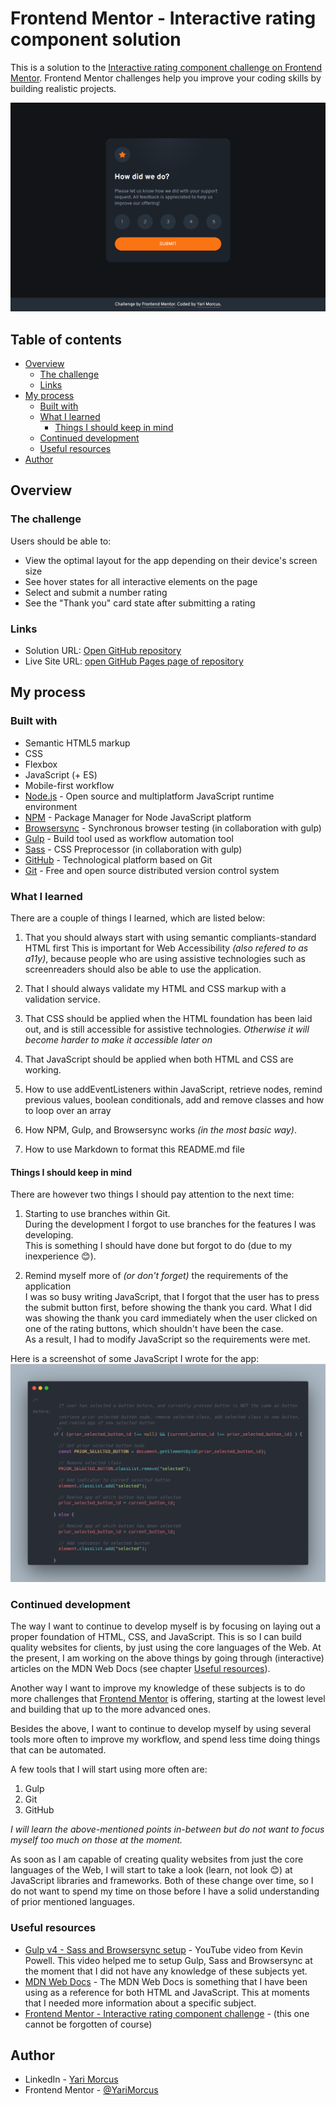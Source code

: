 # Frontend Mentor - Interactive rating component solution

This is a solution to the [Interactive rating component challenge on Frontend Mentor](https://www.frontendmentor.io/challenges/interactive-rating-component-koxpeBUmI). Frontend Mentor challenges help you improve your coding skills by building realistic projects. 

![](screenshot.png)

## Table of contents

- [Overview](#overview)
  - [The challenge](#the-challenge)
  - [Links](#links)
- [My process](#my-process)
  - [Built with](#built-with)
  - [What I learned](#what-i-learned)
    - [Things I should keep in mind](#things-i-should-keep-in-mind)
  - [Continued development](#continued-development)
  - [Useful resources](#useful-resources)
- [Author](#author)

## Overview

### The challenge

Users should be able to:

- View the optimal layout for the app depending on their device's screen size
- See hover states for all interactive elements on the page
- Select and submit a number rating
- See the "Thank you" card state after submitting a rating

### Links

- Solution URL: [Open GitHub repository](https://github.com/YariMorcus/interactive-rating-component)
- Live Site URL: [open GitHub Pages page of repository](https://yarimorcus.github.io/interactive-rating-component)

## My process

### Built with

- Semantic HTML5 markup
- CSS
- Flexbox
- JavaScript (+ ES)
- Mobile-first workflow
- [Node.js](https://nextjs.org/) - Open source and multiplatform JavaScript runtime environment
- [NPM](https://www.npmjs.com/) - Package Manager for Node JavaScript platform
- [Browsersync](https://browsersync.io) - Synchronous browser testing (in collaboration with gulp)
- [Gulp](https://gulpjs.com) - Build tool used as workflow automation tool
- [Sass](https://sass-lang.com/) - CSS Preprocessor (in collaboration with gulp)
- [GitHub](https://github.com/YariMorcus/interactive-rating-component) - Technological platform based on Git
- [Git](https://git-scm.com/) - Free and open source distributed version control system

### What I learned

There are a couple of things I learned, which are listed below:
1. That you should always start with using semantic compliants-standard HTML first
  This is important for Web Accessibility _(also refered to as a11y)_, because people who are using assistive technologies such as screenreaders should also be able to use the application.

2. That I should always validate my HTML and CSS markup with a validation service.
3. That CSS should be applied when the HTML foundation has been laid out, and is still accessible for assistive technologies.
  _Otherwise it will become harder to make it accessible later on_
4. That JavaScript should be applied when both HTML and CSS are working.
5. How to use addEventListeners within JavaScript, retrieve nodes, remind previous values, boolean conditionals, add and remove classes and how to loop over an array
6. How NPM, Gulp, and Browsersync works _(in the most basic way)_. 
7. How to use Markdown to format this README.md file

#### Things I should keep in mind

There are however two things I should pay attention to the next time:
1. Starting to use branches within Git.  
    During the development I forgot to use branches for the features I was developing.  
    This is something I should have done but forgot to do (due to my inexperience :blush:).

2. Remind myself more of _(or don't forget)_ the requirements of the application  
    I was so busy writing JavaScript, that I forgot that the user has to press the submit button first, before showing the thank you card. What I did was showing the thank you card immediately when the user clicked on one of the rating buttons, which shouldn't have been the case.  
    As a result, I had to modify JavaScript so the requirements were met.

Here is a screenshot of some JavaScript I wrote for the app:
![](code-screenshot.png)

### Continued development

The way I want to continue to develop myself is by focusing on laying out a proper foundation of HTML, CSS, and JavaScript.
This is so I can build quality websites for clients, by just using the core languages of the Web.
At the present, I am working on the above things by going through (interactive) articles on the MDN Web Docs (see chapter [Useful resources](#useful-resources)).

Another way I want to improve my knowledge of these subjects is to do more challenges that [Frontend Mentor](https://www.frontendmentor.io/challenges) is offering, starting at the lowest level and building that up to the more advanced ones.

Besides the above, I want to continue to develop myself by using several tools more often to improve my workflow, and spend less time doing things that can be automated.  

A few tools that I will start using more often are:
1. Gulp
2. Git
3. GitHub

_I will learn the above-mentioned points in-between but do not want to focus myself too much on those at the moment._

As soon as I am capable of creating quality websites from just the core languages of the Web, I will start to take a look (learn, not look :blush:) at JavaScript libraries and frameworks. Both of these change over time, so I do not want to spend my time on those before I have a solid understanding of prior mentioned languages.

### Useful resources

- [Gulp v4 - Sass and Browsersync setup](https://youtu.be/QgMQeLymAdU) - YouTube video from Kevin Powell. This video helped me to setup Gulp, Sass and Browsersync at the moment that I did not have any knowledge of these subjects yet.
- [MDN Web Docs](https://developer.mozilla.org/en-US/) - The MDN Web Docs is something that I have been using as a reference for both HTML and JavaScript. This at moments that I needed more information about a specific subject.
- [Frontend Mentor - Interactive rating component challenge](https://www.frontendmentor.io/challenges/interactive-rating-component-koxpeBUmI) - (this one cannot be forgotten of course)

## Author

- LinkedIn - [Yari Morcus](https://www.linkedin.com/in/yarimorcus/)
- Frontend Mentor - [@YariMorcus](https://www.frontendmentor.io/profile/YariMorcus)
